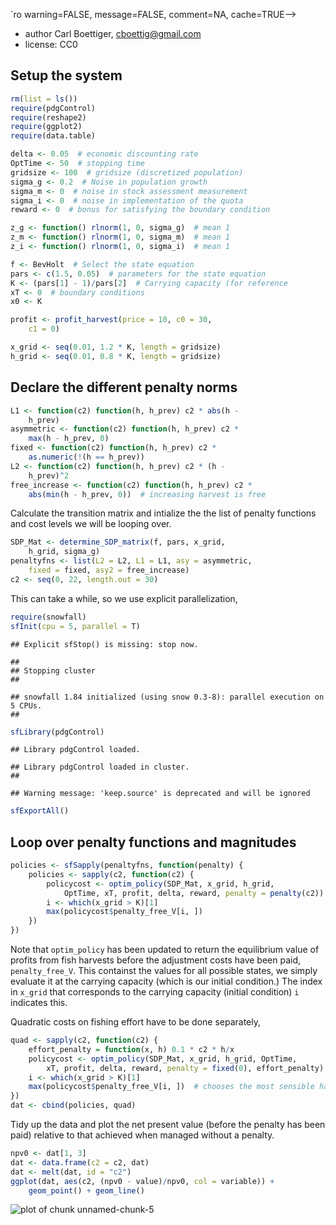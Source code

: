 `ro warning=FALSE, message=FALSE, comment=NA, cache=TRUE-->




 * author Carl Boettiger, <cboettig@gmail.com>
 * license: CC0

## Setup the system


```r
rm(list = ls())
require(pdgControl)
require(reshape2)
require(ggplot2)
require(data.table)
```






```r
delta <- 0.05  # economic discounting rate
OptTime <- 50  # stopping time
gridsize <- 100  # gridsize (discretized population)
sigma_g <- 0.2  # Noise in population growth
sigma_m <- 0  # noise in stock assessment measurement
sigma_i <- 0  # noise in implementation of the quota
reward <- 0  # bonus for satisfying the boundary condition
```








```r
z_g <- function() rlnorm(1, 0, sigma_g)  # mean 1
z_m <- function() rlnorm(1, 0, sigma_m)  # mean 1
z_i <- function() rlnorm(1, 0, sigma_i)  # mean 1
```








```r
f <- BevHolt  # Select the state equation
pars <- c(1.5, 0.05)  # parameters for the state equation
K <- (pars[1] - 1)/pars[2]  # Carrying capacity (for reference
xT <- 0  # boundary conditions
x0 <- K
```






```r
profit <- profit_harvest(price = 10, c0 = 30, 
    c1 = 0)
```






```r
x_grid <- seq(0.01, 1.2 * K, length = gridsize)
h_grid <- seq(0.01, 0.8 * K, length = gridsize)
```




## Declare the different penalty norms



```r
L1 <- function(c2) function(h, h_prev) c2 * abs(h - 
    h_prev)
asymmetric <- function(c2) function(h, h_prev) c2 * 
    max(h - h_prev, 0)
fixed <- function(c2) function(h, h_prev) c2 * 
    as.numeric(!(h == h_prev))
L2 <- function(c2) function(h, h_prev) c2 * (h - 
    h_prev)^2
free_increase <- function(c2) function(h, h_prev) c2 * 
    abs(min(h - h_prev, 0))  # increasing harvest is free
```




Calculate the transition matrix and intialize the the list of penalty functions and cost levels we will be looping over.


```r
SDP_Mat <- determine_SDP_matrix(f, pars, x_grid, 
    h_grid, sigma_g)
penaltyfns <- list(L2 = L2, L1 = L1, asy = asymmetric, 
    fixed = fixed, asy2 = free_increase)
c2 <- seq(0, 22, length.out = 30)
```




This can take a while, so we use explicit parallelization, 


```r
require(snowfall)
sfInit(cpu = 5, parallel = T)
```



```
## Explicit sfStop() is missing: stop now.
```



```
## 
## Stopping cluster
## 
```



```
## snowfall 1.84 initialized (using snow 0.3-8): parallel execution on 5 CPUs.
## 
```



```r
sfLibrary(pdgControl)
```



```
## Library pdgControl loaded.
```



```
## Library pdgControl loaded in cluster.
## 
```



```
## Warning message: 'keep.source' is deprecated and will be ignored
```



```r
sfExportAll()
```




## Loop over penalty functions and magnitudes





```r
policies <- sfSapply(penaltyfns, function(penalty) {
    policies <- sapply(c2, function(c2) {
        policycost <- optim_policy(SDP_Mat, x_grid, h_grid, 
            OptTime, xT, profit, delta, reward, penalty = penalty(c2))
        i <- which(x_grid > K)[1]
        max(policycost$penalty_free_V[i, ])
    })
})
```



Note that `optim_policy` has been updated to return the equilibrium value of profits from fish harvests before the adjustment costs have been paid, `penalty_free_V`.  This containst the values for all possible states, we simply evaluate it at the carrying capacity (which is our initial condition.)  The index in `x_grid` that corresponds to the carrying capacity (initial condition) `i` indicates this.  



Quadratic costs on fishing effort have to be done separately,


```r
quad <- sapply(c2, function(c2) {
    effort_penalty = function(x, h) 0.1 * c2 * h/x
    policycost <- optim_policy(SDP_Mat, x_grid, h_grid, OptTime, 
        xT, profit, delta, reward, penalty = fixed(0), effort_penalty)
    i <- which(x_grid > K)[1]
    max(policycost$penalty_free_V[i, ])  # chooses the most sensible harvest in t=1
})
dat <- cbind(policies, quad)
```




Tidy up the data and plot the net present value (before the penalty has been paid) relative to that achieved when managed without a penalty.  


```r
npv0 <- dat[1, 3]
dat <- data.frame(c2 = c2, dat)
dat <- melt(dat, id = "c2")
ggplot(dat, aes(c2, (npv0 - value)/npv0, col = variable)) + 
    geom_point() + geom_line()
```

![plot of chunk unnamed-chunk-5](http://farm8.staticflickr.com/7258/7140833241_7dc73790ac_o.png) 



